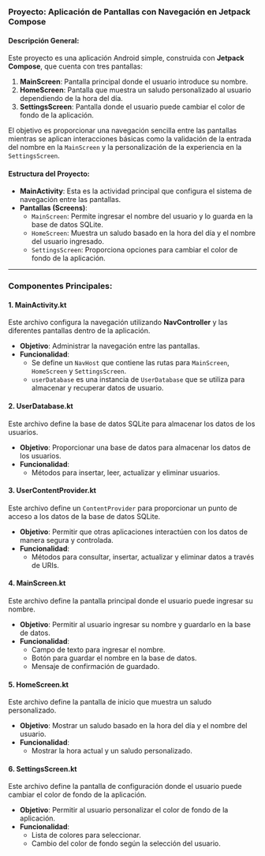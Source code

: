 ### **Proyecto: Aplicación de Pantallas con Navegación en Jetpack Compose**

#### **Descripción General:**

Este proyecto es una aplicación Android simple, construida con **Jetpack Compose**, que cuenta con tres pantallas:

1.  **MainScreen**: Pantalla principal donde el usuario introduce su nombre.
2.  **HomeScreen**: Pantalla que muestra un saludo personalizado al usuario dependiendo de la hora del día.
3.  **SettingsScreen**: Pantalla donde el usuario puede cambiar el color de fondo de la aplicación.

El objetivo es proporcionar una navegación sencilla entre las pantallas mientras se aplican interacciones básicas como la validación de la entrada del nombre en la `MainScreen` y la personalización de la experiencia en la `SettingsScreen`.

#### **Estructura del Proyecto:**

-   **MainActivity**: Esta es la actividad principal que configura el sistema de navegación entre las pantallas.
-   **Pantallas (Screens)**:
    -   `MainScreen`: Permite ingresar el nombre del usuario y lo guarda en la base de datos SQLite.
    -   `HomeScreen`: Muestra un saludo basado en la hora del día y el nombre del usuario ingresado.
    -   `SettingsScreen`: Proporciona opciones para cambiar el color de fondo de la aplicación.

* * * * *

### **Componentes Principales:**

#### 1\. **MainActivity.kt**

Este archivo configura la navegación utilizando **NavController** y las diferentes pantallas dentro de la aplicación.

-   **Objetivo**: Administrar la navegación entre las pantallas.
-   **Funcionalidad**:
    -   Se define un `NavHost` que contiene las rutas para `MainScreen`, `HomeScreen` y `SettingsScreen`.
    -   `userDatabase` es una instancia de `UserDatabase` que se utiliza para almacenar y recuperar datos de usuario.

#### 2\. **UserDatabase.kt**

Este archivo define la base de datos SQLite para almacenar los datos de los usuarios.

-   **Objetivo**: Proporcionar una base de datos para almacenar los datos de los usuarios.
-   **Funcionalidad**:
    -   Métodos para insertar, leer, actualizar y eliminar usuarios.

#### 3\. **UserContentProvider.kt**

Este archivo define un `ContentProvider` para proporcionar un punto de acceso a los datos de la base de datos SQLite.

-   **Objetivo**: Permitir que otras aplicaciones interactúen con los datos de manera segura y controlada.
-   **Funcionalidad**:
    -   Métodos para consultar, insertar, actualizar y eliminar datos a través de URIs.

#### 4\. **MainScreen.kt**

Este archivo define la pantalla principal donde el usuario puede ingresar su nombre.

-   **Objetivo**: Permitir al usuario ingresar su nombre y guardarlo en la base de datos.
-   **Funcionalidad**:
    -   Campo de texto para ingresar el nombre.
    -   Botón para guardar el nombre en la base de datos.
    -   Mensaje de confirmación de guardado.

#### 5\. **HomeScreen.kt**

Este archivo define la pantalla de inicio que muestra un saludo personalizado.

-   **Objetivo**: Mostrar un saludo basado en la hora del día y el nombre del usuario.
-   **Funcionalidad**:
    -   Mostrar la hora actual y un saludo personalizado.

#### 6\. **SettingsScreen.kt**

Este archivo define la pantalla de configuración donde el usuario puede cambiar el color de fondo de la aplicación.

-   **Objetivo**: Permitir al usuario personalizar el color de fondo de la aplicación.
-   **Funcionalidad**:
    -   Lista de colores para seleccionar.
    -   Cambio del color de fondo según la selección del usuario.
